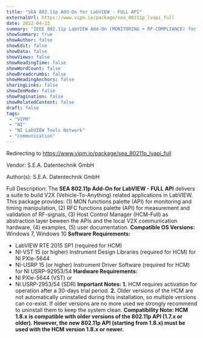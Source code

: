 ```yaml
---
title: "SEA 802.11p Add-On for LabVIEW - FULL API"
externalUrl: https://www.vipm.io/package/sea_80211p_lvapi_full
date: 2022-04-22
summary: "IEEE 802.11p LabVIEW Add-On (MONITORING + RF-COMPLIANCE) for V2X communications"
showSummary: true
showAuthor: false
showEdit: false
showData: false
showViews: false
showReadingTime: false
showWordCount: false
showBreadcrumbs: false
showHeadingAnchors: false
sharingLinks: false
showZenMode: false
showPagination: false
showRelatedContent: false
draft: false
tags:
 - "VIPM"
 - "NI"
 - "NI LabVIEW Tools Network"
 - "communication"
---
```


Redirecting to https://www.vipm.io/package/sea_80211p_lvapi_full

Vendor: S.E.A. Datentechnik GmbH

Author(s): S.E.A. Datentechnik GmbH
 
Full Description:
The **SEA 802.11p Add-On for LabVIEW - FULL API** delivers a suite to build V2X (Vehicle-To-Anything) related applications in LabVIEW. This package provides: (1) MON functions palette (API) for monitoring and timing manipulation, (2) RFC functions palette (API) for measurement and validation of RF-signals, (3) Host Control Manager (HCM-Full) as abstraction layer beween the APIs and the local V2X communication hardware, (4) examples, (5) user documentation.
**Compatible OS Versions:** Windows 7, Windows 10
**Software Requirements:**
- LabVIEW RTE 2015 SP1 (required for HCM)
- NI-VST 15 (or higher) Instrument Design Libraries (required for HCM) for NI PXIe-5644
- NI-USRP 15 (or higher) Instrument Driver Software (required for HCM) for NI USRP-92953/54
**Hardware Requirements:**
- NI PXIe-5644 (VST) or
- NI USRP-2953/54 (SDR)
**Important Notes:** 
**1.** HCM requires activation for operation after a 30-days trial period.
**2.** Older versions of the HCM are not automatically uninstalled during this installation, so multiple versions can co-exist. If older versions are no more used we strongly recommend to uninstall them to keep the system clean.
**Compatibility Note:
HCM 1.8.x is compatible with older versions of the 802.11p API (1.7.x or older). However, the new 802.11p API (starting from 1.8.x) must be used with the HCM version 1.8.x or newer.**